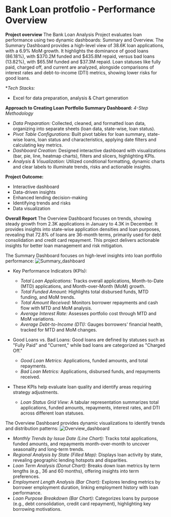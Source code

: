 # Bank Loan protfolio - Performance Overview

**Project overview**
The Bank Loan Analysis Project evaluates loan performance using two dynamic dashboards: Summary and Overview. The Summary Dashboard provides a high-level view of 38.6K loan applications, with a 6.9% MoM growth. It highlights the dominance of good loans (86.18%), with $370.2M funded and $435.8M repaid, versus bad loans (13.82%), with $65.5M funded and $37.3M repaid. Loan statuses like fully paid, charged off, and current are analyzed, alongside comparisons of interest rates and debt-to-income (DTI) metrics, showing lower risks for good loans.

**Tech Stacks:*
- Excel for data preparation, analysis & Chart generation

**Approach to Creating Loan Portfolio Summary Dashboard:**
*4-Step Methodology*

- *Data Preparation:* Collected, cleaned, and formatted loan data, organizing into separate sheets (loan data, state-wise, loan status).
- *Pivot Table Configurations:* Built pivot tables for loan summary, state-wise loans, loan status and characteristics, applying date filters and calculating key metrics.
- *Dashboard Creation:* Designed interactive dashboard with visualizations (bar, pie, line, heatmap charts), filters and slicers, highlighting KPIs.
- *Analysis & Visualization:* Utilized conditional formatting, dynamic charts and clear labels to illuminate trends, risks and actionable insights.

**Project Outcome:**
- Interactive dashboard
- Data-driven insights
- Enhanced lending decision-making
- Identifying trends and risks
- Data visualization
  
**Overall Report**
The Overview Dashboard focuses on trends, showing steady growth from 2.3K applications in January to 4.3K in December. It provides insights into state-wise application densities and loan purposes, revealing that 72.8% of loans are 36-month terms, primarily used for debt consolidation and credit card repayment. This project delivers actionable insights for better loan management and risk mitigation.
 
 The Summary Dashboard focuses on high-level insights into loan portfolio performance:
 ![Summary_dashboard](https://github.com/user-attachments/assets/86df8e5f-bb85-497a-a71d-4326ad512f4f)
 
- Key Performance Indicators (KPIs):
  - *Total Loan Applications:* Tracks overall applications, Month-to-Date (MTD) applications, and Month-over-Month (MoM) growth.
  - *Total Funded Amount:* Highlights total disbursed funds, MTD funding, and MoM trends.
  - *Total Amount Received:* Monitors borrower repayments and cash flow with MTD and MoM analysis.
  - *Average Interest Rate:* Assesses portfolio cost through MTD and MoM variations.
  - *Average Debt-to-Income (DTI):* Gauges borrowers' financial health, tracked for MTD and MoM changes.

- Good Loans vs. Bad Loans: Good loans are defined by statuses such as "Fully Paid" and "Current," while bad loans are categorized as "Charged Off."
  - *Good Loan Metrics:* Applications, funded amounts, and total repayments.
  - *Bad Loan Metrics:* Applications, disbursed funds, and repayments received.
  
- These KPIs help evaluate loan quality and identify areas requiring strategy adjustments.
  - *Loan Status Grid View:* A tabular representation summarizes total applications, funded amounts, repayments, interest rates, and DTI across different loan statuses.


The Overview Dashboard provides dynamic visualizations to identify trends and distribution patterns:
![Overview_dashboard](https://github.com/user-attachments/assets/1d360c47-8b21-4124-b146-511f922c75e4)

- *Monthly Trends by Issue Date (Line Chart):* Tracks total applications, funded amounts, and repayments month-over-month to uncover seasonality and long-term trends.
- *Regional Analysis by State (Filled Map):* Displays loan activity by state, revealing geographic lending hotspots and disparities.
- *Loan Term Analysis (Donut Chart):* Breaks down loan metrics by term lengths (e.g., 36 and 60 months), offering insights into term preferences.
- *Employment Length Analysis (Bar Chart):* Explores lending metrics by borrower employment duration, linking employment history with loan performance.
- *Loan Purpose Breakdown (Bar Chart):* Categorizes loans by purpose (e.g., debt consolidation, credit card repayment), highlighting key borrowing motivations.

